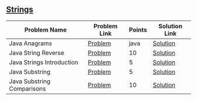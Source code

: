 ## [Strings](https://www.hackerrank.com/domains/java/java-strings)

|Problem Name|Problem Link|Points|Solution Link|
---|---|---|---
|Java Anagrams|[Problem](https://www.hackerrank.com/challenges/java-anagrams/problem)|java|[Solution](./JavaAnagrams.java)|
|Java String Reverse|[Problem](https://www.hackerrank.com/challenges/java-string-reverse/problem)|10|[Solution](./JavaStringReverse.java)|
|Java Strings Introduction|[Problem](https://www.hackerrank.com/challenges/java-strings-introduction/problem)|5|[Solution](./JavaStringsIntroduction.java)|
|Java Substring|[Problem](https://www.hackerrank.com/challenges/java-substring/problem)|5|[Solution](./JavaSubstring.java)|
|Java Substring Comparisons|[Problem](https://www.hackerrank.com/challenges/java-string-compare/problem)|10|[Solution](./JavaSubstringComparisons.java)|

